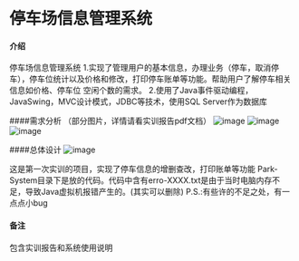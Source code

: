 # 停车场信息管理系统

#### 介绍
停车场信息管理系统
1.实现了管理用户的基本信息，办理业务（停车，取消停车），停车位统计以及价格和修改，打印停车账单等功能。帮助用户了解停车相关信息如价格、停车位 空闲个数的需求。
2.使用了Java事件驱动编程，JavaSwing，MVC设计模式，JDBC等技术，使用SQL Server作为数据库

####需求分析
（部分图片，详情请看实训报告pdf文档）
![image](https://user-images.githubusercontent.com/82935744/188568068-fc5d5b31-30be-41a7-9aef-48fee0332e8d.png)
![image](https://user-images.githubusercontent.com/82935744/188567923-28ec22b7-7462-4307-88ee-cc970dff1b5c.png)
![image](https://user-images.githubusercontent.com/82935744/188568015-ea8e5c79-9fbc-4932-b95f-e9bc5be4cb18.png)

####总体设计
![image](https://user-images.githubusercontent.com/82935744/188568289-19538093-0009-49dc-ba64-7f1b0cdc5a74.png)



这是第一次实训的项目，实现了停车信息的增删查改，打印账单等功能
Park-System目录下是放的代码。代码中含有erro-XXXX.txt是由于当时电脑内存不足，导致Java虚拟机报错产生的。(其实可以删除)
P.S.:有些许的不足之处，有一点点小bug
#### 备注
包含实训报告和系统使用说明

